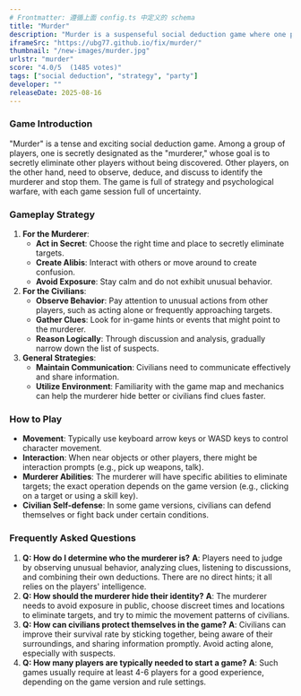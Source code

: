 ```yaml
---
# Frontmatter: 遵循上面 config.ts 中定义的 schema
title: "Murder"
description: "Murder is a suspenseful social deduction game where one player secretly acts as the murderer, aiming to eliminate others without being discovered, while other players try to identify and stop them."
iframeSrc: "https://ubg77.github.io/fix/murder/"
thumbnail: "/new-images/murder.jpg"
urlstr: "murder"
score: "4.0/5  (1485 votes)"
tags: ["social deduction", "strategy", "party"]
developer: ""
releaseDate: 2025-08-16
---
```




### Game Introduction

"Murder" is a tense and exciting social deduction game. Among a group of players, one is secretly designated as the "murderer," whose goal is to secretly eliminate other players without being discovered. Other players, on the other hand, need to observe, deduce, and discuss to identify the murderer and stop them. The game is full of strategy and psychological warfare, with each game session full of uncertainty.

### Gameplay Strategy

1.  **For the Murderer**: 
    *   **Act in Secret**: Choose the right time and place to secretly eliminate targets.
    *   **Create Alibis**: Interact with others or move around to create confusion.
    *   **Avoid Exposure**: Stay calm and do not exhibit unusual behavior.
2.  **For the Civilians**: 
    *   **Observe Behavior**: Pay attention to unusual actions from other players, such as acting alone or frequently approaching targets.
    *   **Gather Clues**: Look for in-game hints or events that might point to the murderer.
    *   **Reason Logically**: Through discussion and analysis, gradually narrow down the list of suspects.
3.  **General Strategies**: 
    *   **Maintain Communication**: Civilians need to communicate effectively and share information.
    *   **Utilize Environment**: Familiarity with the game map and mechanics can help the murderer hide better or civilians find clues faster.

### How to Play

*   **Movement**: Typically use keyboard arrow keys or WASD keys to control character movement.
*   **Interaction**: When near objects or other players, there might be interaction prompts (e.g., pick up weapons, talk).
*   **Murderer Abilities**: The murderer will have specific abilities to eliminate targets; the exact operation depends on the game version (e.g., clicking on a target or using a skill key).
*   **Civilian Self-defense**: In some game versions, civilians can defend themselves or fight back under certain conditions.

### Frequently Asked Questions

1.  **Q: How do I determine who the murderer is?**
    **A**: Players need to judge by observing unusual behavior, analyzing clues, listening to discussions, and combining their own deductions. There are no direct hints; it all relies on the players' intelligence.
2.  **Q: How should the murderer hide their identity?**
    **A**: The murderer needs to avoid exposure in public, choose discreet times and locations to eliminate targets, and try to mimic the movement patterns of civilians.
3.  **Q: How can civilians protect themselves in the game?**
    **A**: Civilians can improve their survival rate by sticking together, being aware of their surroundings, and sharing information promptly. Avoid acting alone, especially with suspects.
4.  **Q: How many players are typically needed to start a game?**
    **A**: Such games usually require at least 4-6 players for a good experience, depending on the game version and rule settings.